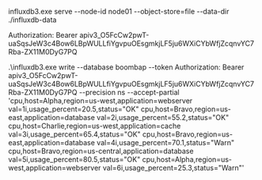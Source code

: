 influxdb3.exe serve --node-id node01 --object-store=file --data-dir ./influxdb-data

Authorization: Bearer apiv3_O5FcCw2pwT-uaSqsJeW3c4Bow6LBpWULLfiYgvpuOEsgmkjLF5ju6WXiCYbWfjZcqnvYC7Rba-ZX11M0DyG7PQ

.\influxdb3.exe write --database boombap --token Authorization: Bearer apiv3_O5FcCw2pwT-uaSqsJeW3c4Bow6LBpWULLfiYgvpuOEsgmkjLF5ju6WXiCYbWfjZcqnvYC7Rba-ZX11M0DyG7PQ --precision ns --accept-partial 'cpu,host=Alpha,region=us-west,application=webserver val=1i,usage_percent=20.5,status="OK"
cpu,host=Bravo,region=us-east,application=database val=2i,usage_percent=55.2,status="OK"
cpu,host=Charlie,region=us-west,application=cache val=3i,usage_percent=65.4,status="OK"
cpu,host=Bravo,region=us-east,application=database val=4i,usage_percent=70.1,status="Warn"
cpu,host=Bravo,region=us-central,application=database val=5i,usage_percent=80.5,status="OK"
cpu,host=Alpha,region=us-west,application=webserver val=6i,usage_percent=25.3,status="Warn"'
